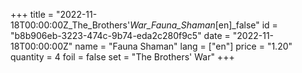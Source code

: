 +++
title = "2022-11-18T00:00:00Z_The_Brothers'_War_Fauna_Shaman_[en]_false"
id = "b8b906eb-3223-474c-9b74-eda2c280f9c5"
date = "2022-11-18T00:00:00Z"
name = "Fauna Shaman"
lang = ["en"]
price = "1.20"
quantity = 4
foil = false
set = "The Brothers' War"
+++
